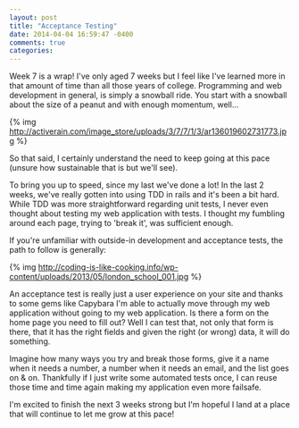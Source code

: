 ```yaml
---
layout: post
title: "Acceptance Testing"
date: 2014-04-04 16:59:47 -0400
comments: true
categories:
---
```

Week 7 is a wrap!  I've only aged 7 weeks but I feel like I've learned more in that amount of time than all those years of college.  Programming and web development in general, is simply a snowball ride.  You start with a snowball about the size of a peanut and with enough momentum, well...

{% img http://activerain.com/image_store/uploads/3/7/7/1/3/ar136019602731773.jpg %}

So that said, I certainly understand the need to keep going at this pace (unsure how sustainable that is but we'll see).

To bring you up to speed, since my last we've done a lot!  In the last 2 weeks, we've really gotten into using TDD in rails and it's been a bit hard.  While TDD was more straightforward regarding unit tests, I never even thought about testing my web application with tests.  I thought my fumbling around each page, trying to 'break it', was sufficient enough.

If you're unfamiliar with outside-in development and acceptance tests, the path to follow is generally:

{% img http://coding-is-like-cooking.info/wp-content/uploads/2013/05/london_school_001.jpg %}

An acceptance test is really just a user experience on your site and thanks to some gems like Capybara I'm able to actually move through my web application without going to my web application.  Is there a form on the home page you need to fill out?  Well I can test that, not only that form is there, that it has the right fields and given the right (or wrong) data, it will do something.

Imagine how many ways you try and break those forms, give it a name when it needs a number, a number when it needs an email, and the list goes on & on.   Thankfully if I just write some automated tests once, I can reuse those time and time again making my application even more failsafe.

I'm excited to finish the next 3 weeks strong but I'm hopeful I land at a place that will continue to let me grow at this pace!


